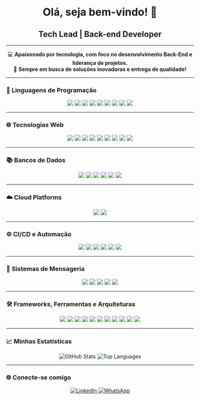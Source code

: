 <h1 align="center">Olá, seja bem-vindo! 👋</h1>
<h2 align="center">Tech Lead | Back-end Developer</h2>

---

<div align="center">

💻 **Apaixonado por tecnologia, com foco no desenvolvimento Back-End e liderança de projetos.**  
🚀 **Sempre em busca de soluções inovadoras e entrega de qualidade!**

</div>

---

### 🔧 **Linguagens de Programação**
<div align="center">
  <img src="https://img.shields.io/badge/PHP-777BB4?style=for-the-badge&logo=php&logoColor=white"/>
  <img src="https://img.shields.io/badge/JavaScript-F7DF1E?style=for-the-badge&logo=javascript&logoColor=black"/>
  <img src="https://img.shields.io/badge/TypeScript-007ACC?style=for-the-badge&logo=typescript&logoColor=white"/>
  <img src="https://img.shields.io/badge/Python-3776AB?style=for-the-badge&logo=python&logoColor=white"/>
  <img src="https://img.shields.io/badge/Visual%20Basic-9458F7?style=for-the-badge&logo=visual-basic&logoColor=white"/>
  <img src="https://img.shields.io/badge/VBA-2746A1?style=for-the-badge&logo=visual-basic&logoColor=white"/>
  <img src="https://img.shields.io/badge/Java-007396?style=for-the-badge&logo=java&logoColor=white"/>
  <img src="https://img.shields.io/badge/Spring%20Boot-6DB33F?style=for-the-badge&logo=springboot&logoColor=white"/>
  <img src="https://img.shields.io/badge/Spring%20Cloud-6DB33F?style=for-the-badge&logo=springcloud&logoColor=white"/>
</div>

---

### 🌐 **Tecnologias Web**
<div align="center">
  <img src="https://img.shields.io/badge/HTML-E34F26?style=for-the-badge&logo=html5&logoColor=white"/>
  <img src="https://img.shields.io/badge/CSS-1572B6?style=for-the-badge&logo=css3&logoColor=white"/>
  <img src="https://img.shields.io/badge/JavaScript-F7DF1E?style=for-the-badge&logo=javascript&logoColor=black"/>
  <img src="https://img.shields.io/badge/TypeScript-007ACC?style=for-the-badge&logo=typescript&logoColor=white"/>
  <img src="https://img.shields.io/badge/React-20232A?style=for-the-badge&logo=react&logoColor=61DAFB"/>
  <img src="https://img.shields.io/badge/Angular-E23237?style=for-the-badge&logo=angular&logoColor=white"/>
  <img src="https://img.shields.io/badge/Bootstrap-563D7C?style=for-the-badge&logo=bootstrap&logoColor=white"/>
  <img src="https://img.shields.io/badge/Tailwind%20CSS-06B6D4?style=for-the-badge&logo=tailwindcss&logoColor=white"/>
  <img src="https://img.shields.io/badge/GraphQL-E10098?style=for-the-badge&logo=graphql&logoColor=white"/>
</div>

---

### 📚 **Bancos de Dados**
<div align="center">
  <img src="https://img.shields.io/badge/MySQL-00000F?style=for-the-badge&logo=mysql&logoColor=white"/>
  <img src="https://img.shields.io/badge/PostgreSQL-316192?style=for-the-badge&logo=postgresql&logoColor=white"/>
  <img src="https://img.shields.io/badge/MongoDB-4EA94B?style=for-the-badge&logo=mongodb&logoColor=white"/>
  <img src="https://img.shields.io/badge/Amazon%20DynamoDB-4053D6?style=for-the-badge&logo=Amazon%20DynamoDB&logoColor=white"/>
  <img src="https://img.shields.io/badge/Redis-%23DD0031.svg?style=for-the-badge&logo=redis&logoColor=white"/>
  <img src="https://img.shields.io/badge/H2-000000?style=for-the-badge&logo=h2&logoColor=white"/>
</div>

---

### ☁️ **Cloud Platforms**
<div align="center">
  <img src="https://img.shields.io/badge/Amazon%20AWS-232F3E?style=for-the-badge&logo=amazon-aws&logoColor=white"/>
  <img src="https://img.shields.io/badge/Google%20Cloud-4285F4?style=for-the-badge&logo=google-cloud&logoColor=white"/>
</div>

---

### ⚙️ **CI/CD e Automação**
<div align="center">
  <img src="https://img.shields.io/badge/GitHub%20Actions-2088FF?style=for-the-badge&logo=github-actions&logoColor=white"/>
  <img src="https://img.shields.io/badge/Jenkins-D24939?style=for-the-badge&logo=jenkins&logoColor=white"/>
  <img src="https://img.shields.io/badge/TravisCI-3E8BFF?style=for-the-badge&logo=travis&logoColor=white"/>
  <img src="https://img.shields.io/badge/CircleCI-000000?style=for-the-badge&logo=circleci&logoColor=white"/>
  <img src="https://img.shields.io/badge/AWS%20CodePipeline-FF9900?style=for-the-badge&logo=amazon-aws&logoColor=white"/>
  <img src="https://img.shields.io/badge/GitLab%20CI%2FCD-FCA121?style=for-the-badge&logo=gitlab&logoColor=white"/>
</div>

---

### 📩 **Sistemas de Mensageria**
<div align="center">
  <img src="https://img.shields.io/badge/Amazon%20SQS-FF9900?style=for-the-badge&logo=amazon-aws&logoColor=white"/>
  <img src="https://img.shields.io/badge/SNS-232F3E?style=for-the-badge&logo=amazon-aws&logoColor=white"/>
  <img src="https://img.shields.io/badge/RabbitMQ-FF6600?style=for-the-badge&logo=rabbitmq&logoColor=white"/>
  <img src="https://img.shields.io/badge/Apache%20Kafka-231F20?style=for-the-badge&logo=apache-kafka&logoColor=white"/>
  <img src="https://img.shields.io/badge/Google%20Pub/Sub-4285F4?style=for-the-badge&logo=google-cloud&logoColor=white"/>
</div>

---

### 🛠️ **Frameworks, Ferramentas e Arquiteturas**
<div align="center">
  <img src="https://img.shields.io/badge/Node.js-339933?style=for-the-badge&logo=nodedotjs&logoColor=white"/>
  <img src="https://img.shields.io/badge/AngularJS-E23237?style=for-the-badge&logo=angularjs&logoColor=white"/>
  <img src="https://img.shields.io/badge/React-20232A?style=for-the-badge&logo=react&logoColor=61DAFB"/>
  <img src="https://img.shields.io/badge/Terraform-623CE4?style=for-the-badge&logo=terraform&logoColor=white"/>
  <img src="https://img.shields.io/badge/ScriptCase-009639?style=for-the-badge&logo=php&logoColor=white"/>
  <img src="https://img.shields.io/badge/Docker-2CA5E0?style=for-the-badge&logo=docker&logoColor=white"/>
  <img src="https://img.shields.io/badge/Serverless-FD5750?style=for-the-badge&logo=serverless&logoColor=white"/>
  <img src="https://img.shields.io/badge/Postman-FF6C37?style=for-the-badge&logo=Postman&logoColor=white"/>
  <img src="https://img.shields.io/badge/H2%20Database-000000?style=for-the-badge&logo=h2&logoColor=white"/>
  <img src="https://img.shields.io/badge/Swagger-85EA2D?style=for-the-badge&logo=swagger&logoColor=white"/>
  <img src="https://img.shields.io/badge/Kubernetes-326CE5?style=for-the-badge&logo=kubernetes&logoColor=white"/>
</div>

---

### 📈 **Minhas Estatísticas**
<div align="center">
  <img src="https://github-readme-stats.vercel.app/api?username=marcosbaima&show_icons=true&theme=tokyonight" alt="GitHub Stats" />
  <img src="https://github-readme-stats.vercel.app/api/top-langs/?username=marcosbaima&layout=compact&theme=tokyonight" alt="Top Languages" />
</div>

---

### 🌐 **Conecte-se comigo**
<div align="center">
  <a href="https://www.linkedin.com/in/marcos-baima-4312a739/">
    <img src="https://img.shields.io/badge/LinkedIn-0077B5?style=for-the-badge&logo=linkedin&logoColor=white" alt="LinkedIn">
  </a>
  <a href="https://api.whatsapp.com/send?phone=5585989031162/">
    <img src="https://img.shields.io/badge/WhatsApp-25D366?style=for-the-badge&logo=whatsapp&logoColor=white" alt="WhatsApp">
  </a>
</div>
